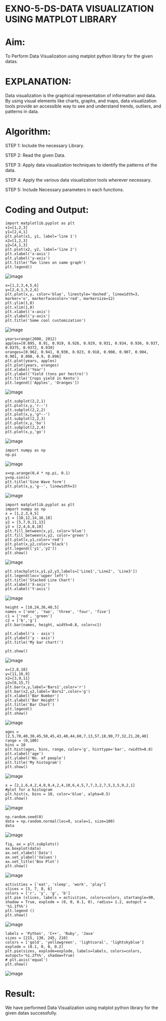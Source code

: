 # EXNO-5-DS-DATA VISUALIZATION USING MATPLOT LIBRARY

# Aim:
  To Perform Data Visualization using matplot python library for the given datas.

# EXPLANATION:
  Data visualization is the graphical representation of information and data. By using visual elements like charts, graphs, and maps, data visualization tools provide an accessible way to see and understand trends, outliers, and patterns in data.

# Algorithm:
STEP 1: Include the necessary Library.

STEP 2: Read the given Data.

STEP 3: Apply data visualization techniques to identify the patterns of the data.

STEP 4: Apply the various data visualization tools wherever necessary.

STEP 5: Include Necessary parameters in each functions.

# Coding and Output:
```
import matplotlib.pyplot as plt
x1=[1,2,3]
y1=[2,4,1]
plt.plot(x1, y1, label='line 1')
x2=[1,2,3]
y2=[4,1,3]
plt.plot(x2, y2, label='line 2')
plt.xlabel('x-axis')
plt.ylabel('y-axis')
plt.title('Two lines on same graph')
plt.legend()
```
![image](https://github.com/user-attachments/assets/34420fd0-0026-4389-98e3-2f8b77e1c919)
```
x=[1,2,3,4,5,6]
y=[2,4,1,5,2,6]
plt.plot(x,y, color='blue', linestyle='dashed', linewidth=3, marker='o', markerfacecolor='red', markersize=12)
plt.ylim(1,8)
plt.xlim(1,8)
plt.xlabel('x-axis')
plt.ylabel('y-axis')
plt.title('Some cool customization')
```
![image](https://github.com/user-attachments/assets/a0a90847-f2a9-406e-bbec-f79d2d76f6c7)
```
years=range(2000, 2012)
apples=[0.895, 0.91, 0.919, 0.926, 0.929, 0.931, 0.934, 0.936, 0.937, 0.9375, 0.9372, 0.939]
oranges=[0.962, 0.941, 0.930, 0.923, 0.918, 0.908, 0.907, 0.904, 0.901, 0.898, 0.9, 0.896]
plt.plot(years, apples)
plt.plot(years, oranges)
plt.xlabel('Year')
plt.ylabel('Yield (tons per hectre)')
plt.title('Crops yield in Kento')
plt.legend(['Apples', 'Oranges'])
```
![image](https://github.com/user-attachments/assets/d9425c55-68ec-4c4e-887a-7d787d3f07e8)
```
plt.subplot(2,2,1)
plt.plot(x,y,'r--')
plt.subplot(2,2,2)
plt.plot(x,y,'g*--')
plt.subplot(2,2,3)
plt.plot(x,y,'bo')
plt.subplot(2,2,4)
plt.plot(x,y,'go')
```
![image](https://github.com/user-attachments/assets/e13fa93c-b75b-44ca-b8e8-f3724b1e5d76)
```
import numpy as np
np.pi
```
![image](https://github.com/user-attachments/assets/0d618eb1-57fb-40ed-b3f6-17a83c0d9a95)
```
x=np.arange(0,4 * np.pi, 0.1)
y=np.sin(x)
plt.title('Sine Wave form')
plt.plot(x,y,'g--', linewidth=3)
```
![image](https://github.com/user-attachments/assets/76548834-ec0d-4ef0-8f62-238b853784b1)
```
import matplotlib.pyplot as plt
import numpy as np
x = [1,2,3,4,5]
y1 = [10,12,14,16,18]
y2 = [5,7,9,11,13]
y3 = [2,4,6,8,10]
plt.fill_between(x,y1, color='blue')
plt.fill_between(x,y2, color='green')
plt.plot(x,y1,color='red')
plt.plot(x,y2,color='black')
plt.legend(['y1','y2'])
plt.show()
```
![image](https://github.com/user-attachments/assets/fcc2d26b-7e55-4a3f-ba64-93fedfb662f4)
```
plt.stackplot(x,y1,y2,y3,labels=['Line1','Line2', 'Line3'])
plt.legend(loc='upper left')
plt.title('Stacked Line Chart')
plt.xlabel('X-axis')
plt.xlabel('Y-axis')
```
![image](https://github.com/user-attachments/assets/ea2523fd-88b0-48c6-8f7f-3716229a6409)
```
height = [10,24,36,40,5]
names = ['one', 'two', 'three', 'four', 'five']
c1 = ['red', 'green']
c2 = ['b','g']
plt.bar(names, height, width=0.8, color=c1)

plt.xlabel('x - axis')
plt.ylabel('y - axis')
plt.title('My bar chart!')

plt.show()
```
![image](https://github.com/user-attachments/assets/d6b9fc8c-d0ba-45d2-998a-e1f02ad0fc1c)
```
x=[2,8,10]
y=[11,16,9]
x2=[3,9,11]
y2=[6,15,7]
plt.bar(x,y,label='Bars1',color='r')
plt.bar(x2,y2,label='Bars2',color='g')
plt.xlabel('Bar Number')
plt.ylabel('Bar Height')
plt.title('Bar Chart')
plt.legend()
plt.show()
```
![image](https://github.com/user-attachments/assets/0ddbcfef-900c-44bb-84ba-365deabf9cb0)
```
ages = [2,5,70,40,30,45,50,45,43,40,44,60,7,13,57,18,90,77,32,21,20,40]
range = (0,100)
bins = 10
plt.hist(ages, bins, range, color='g', histtype='bar', rwidth=0.8)
plt.xlabel('age')
plt.ylabel('No. of people')
plt.title('My histogram')
plt.show()
```
![image](https://github.com/user-attachments/assets/5e83f990-775a-4db2-8153-bb4bf9ca7d32)
```
x = [2,1,6,4,2,4,8,9,4,2,4,10,6,4,5,7,7,3,2,7,5,3,5,9,2,1]
#plot for a histogram
plt.hist(x, bins = 10, color='blue', alpha=0.5)
plt.show()
```
![image](https://github.com/user-attachments/assets/427325b0-be27-4cca-834a-0fd868d24edc)
```
np.random.seed(0)
data = np.random.normal(loc=0, scale=1, size=100)
data
```
![image](https://github.com/user-attachments/assets/8dcbf297-ea2b-4432-8170-e12cb7d72382)
```
fig, ax = plt.subplots()
ax.boxplot(data)
ax.set_xlabel('Data')
ax.set_ylabel('Values')
ax.set_title('Box Plot')
plt.show()
```
![image](https://github.com/user-attachments/assets/769989bf-643a-43c0-85fa-e5f752180b4c)
```
activities = ['eat', 'sleep', 'work', 'play']
slices = [3, 7, 8, 6]
colors = ['r', 'y', 'g', 'b']
plt.pie (slices, labels = activities, colors=colors, startangle=90, shadow = True, explode = (0, 0, 0.1, 0), radius= 1.2, autopct = '%1.1f%%')
plt.legend ()
plt.show()
```
![image](https://github.com/user-attachments/assets/39600b48-fdde-4377-8812-d02772d3246e)
```
labels = 'Python', 'C++', 'Ruby', 'Java'
sizes = [215, 130, 245, 210]
colors = ['gold', 'yellowgreen', 'lightcoral', 'lightskyblue']
explode = (0.1, 0, 0, 0.2)
plt.pie(sizes, explode=explode, labels=labels, colors=colors, autopct='%1.2f%%', shadow=True)
# plt.axis('equal')
plt.show()
```
![image](https://github.com/user-attachments/assets/3a943a9b-6fc3-4937-9f10-f919c5184d71)


# Result:
  We have performed Data Visualization using matplot python library for the given datas successfully.
